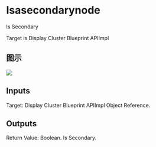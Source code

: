 # Isasecondarynode

Is Secondary

Target is Display Cluster Blueprint APIImpl

## 图示

![]($-20221218-20105625.png)

## Inputs

Target: Display Cluster Blueprint APIImpl Object Reference.  

## Outputs

Return Value: Boolean. Is Secondary.

